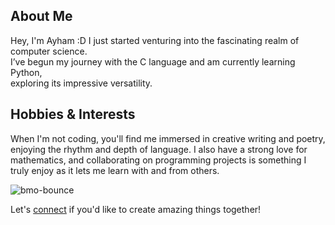 ## About Me

Hey, I'm Ayham :D I just started venturing into the fascinating realm of computer science.  
I’ve begun my journey with the C language and am currently learning Python,  
exploring its impressive versatility.

## Hobbies & Interests
When I'm not coding, you'll find me immersed in creative writing and poetry, enjoying the rhythm and depth of language. I also have a strong love for mathematics, and collaborating on programming projects is something I truly enjoy as it lets me learn with and from others.  

![bmo-bounce](https://github.com/user-attachments/assets/c8fe7880-20b6-4c9e-99ae-aa26fb8e1351)   
<!--- md_linting error caused by the URL of this Gif being treated as part of the line length calculation, for the sake of the aesthetics, I am choosing to ignore this error. -->

Let's [connect](https://www.linkedin.com/in/ayham-hasan-925a03339/) if you'd like to create amazing things together!
